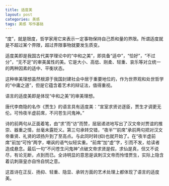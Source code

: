 ```yaml
---
title: 适度美
layout: post
categories: 美感
tags: 美感 写作基础
---
```


“度”，就是限度，哲学家用它来表示一定事物保持自己质和量的界限。所谓适度就是不超过某个界限，超过界限事物就要发生质变。

适度美即是我国古代美学理论中的“中和之美”，即具备“适中”，“恰好”，“不过分”，“无不足”的审美属性的美。它是大小、高低、刚柔、轻重、哀乐等对立统一的两种因素的适中、平衡状态。

这种审美理想虽然根源于我国封建社会中居于重要地位的，作为世界观和处世哲学的“中庸之道”，但是它蕴含着艺术的辩证法，值得重视。

语言的适度美即是体现“中和之美”的审美理想。

唐代李商隐的名作《贾生》的语言具有适度美：“宣室求贤访逐臣，贾生才调更无伦。可怜夜半虚前席，不问苍生问鬼神。”

诗的前两句从正面着笔，由“求”而“访”而赞，层层递进地写出了汉文帝对贾谊的推崇、器重之情，丝毫未露贬义。第三句承转交错，“夜半”“前席”承前两句把对汉文帝重贤、礼贤的颂扬升到了至高点。与此同时转(抑)也就开始了。在“夜半虚前席”前加“可怜”两字，嘲讽的语气似轻实重。“前席”加“虚”字，引而不发，给读者造成悬念。最后一句“不问苍生问鬼神”点破文帝求贤是假，求仙是真，但又不说尽，有论无断，点到而已。全诗明显的意思是讽刺汉文帝而怜惜贾生，实际上隐含着讥刺唐皇亦自怜自悯之意。

这首诗在正反、扬抑、轻重、隐显、承转方面的艺术处理上都体现了语言的适度美。 
